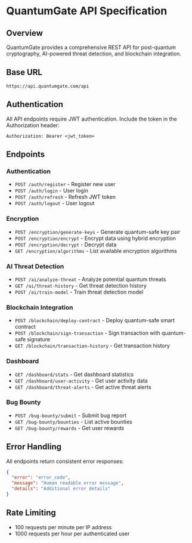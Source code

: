 # QuantumGate API Specification

## Overview
QuantumGate provides a comprehensive REST API for post-quantum cryptography, AI-powered threat detection, and blockchain integration.

## Base URL
```
https://api.quantumgate.com/api
```

## Authentication
All API endpoints require JWT authentication. Include the token in the Authorization header:
```
Authorization: Bearer <jwt_token>
```

## Endpoints

### Authentication
- `POST /auth/register` - Register new user
- `POST /auth/login` - User login
- `POST /auth/refresh` - Refresh JWT token
- `POST /auth/logout` - User logout

### Encryption
- `POST /encryption/generate-keys` - Generate quantum-safe key pair
- `POST /encryption/encrypt` - Encrypt data using hybrid encryption
- `POST /encryption/decrypt` - Decrypt data
- `GET /encryption/algorithms` - List available encryption algorithms

### AI Threat Detection
- `POST /ai/analyze-threat` - Analyze potential quantum threats
- `GET /ai/threat-history` - Get threat detection history
- `POST /ai/train-model` - Train threat detection model

### Blockchain Integration
- `POST /blockchain/deploy-contract` - Deploy quantum-safe smart contract
- `POST /blockchain/sign-transaction` - Sign transaction with quantum-safe signature
- `GET /blockchain/transaction-history` - Get transaction history

### Dashboard
- `GET /dashboard/stats` - Get dashboard statistics
- `GET /dashboard/user-activity` - Get user activity data
- `GET /dashboard/threat-alerts` - Get active threat alerts

### Bug Bounty
- `POST /bug-bounty/submit` - Submit bug report
- `GET /bug-bounty/bounties` - List active bounties
- `GET /bug-bounty/rewards` - Get user rewards

## Error Handling
All endpoints return consistent error responses:
```json
{
  "error": "error_code",
  "message": "Human readable error message",
  "details": "Additional error details"
}
```

## Rate Limiting
- 100 requests per minute per IP address
- 1000 requests per hour per authenticated user